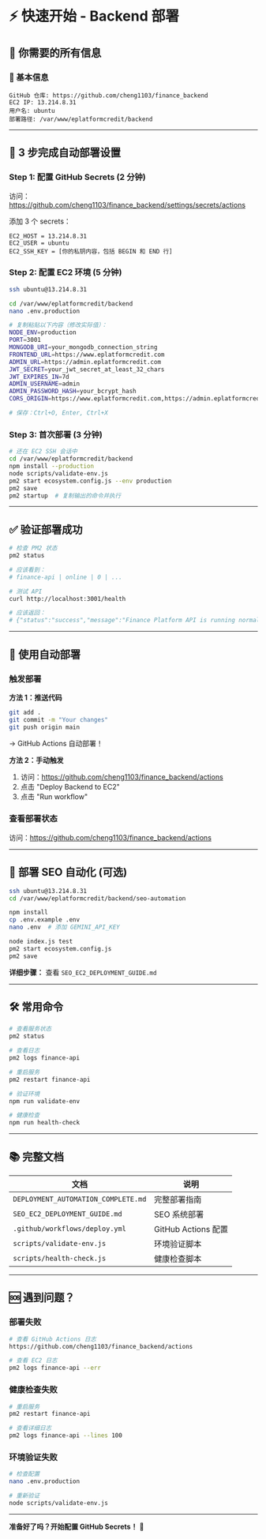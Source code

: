 # ⚡ 快速开始 - Backend 部署

## 🎯 你需要的所有信息

### 📍 基本信息
```
GitHub 仓库: https://github.com/cheng1103/finance_backend
EC2 IP: 13.214.8.31
用户名: ubuntu
部署路径: /var/www/eplatformcredit/backend
```

---

## 🚀 3 步完成自动部署设置

### Step 1: 配置 GitHub Secrets (2 分钟)

访问：https://github.com/cheng1103/finance_backend/settings/secrets/actions

添加 3 个 secrets：

```
EC2_HOST = 13.214.8.31
EC2_USER = ubuntu
EC2_SSH_KEY = [你的私钥内容，包括 BEGIN 和 END 行]
```

### Step 2: 配置 EC2 环境 (5 分钟)

```bash
ssh ubuntu@13.214.8.31

cd /var/www/eplatformcredit/backend
nano .env.production

# 复制粘贴以下内容（修改实际值）：
NODE_ENV=production
PORT=3001
MONGODB_URI=your_mongodb_connection_string
FRONTEND_URL=https://www.eplatformcredit.com
ADMIN_URL=https://admin.eplatformcredit.com
JWT_SECRET=your_jwt_secret_at_least_32_chars
JWT_EXPIRES_IN=7d
ADMIN_USERNAME=admin
ADMIN_PASSWORD_HASH=your_bcrypt_hash
CORS_ORIGIN=https://www.eplatformcredit.com,https://admin.eplatformcredit.com

# 保存：Ctrl+O, Enter, Ctrl+X
```

### Step 3: 首次部署 (3 分钟)

```bash
# 还在 EC2 SSH 会话中
cd /var/www/eplatformcredit/backend
npm install --production
node scripts/validate-env.js
pm2 start ecosystem.config.js --env production
pm2 save
pm2 startup  # 复制输出的命令并执行
```

---

## ✅ 验证部署成功

```bash
# 检查 PM2 状态
pm2 status

# 应该看到：
# finance-api | online | 0 | ...

# 测试 API
curl http://localhost:3001/health

# 应该返回：
# {"status":"success","message":"Finance Platform API is running normally"}
```

---

## 🤖 使用自动部署

### 触发部署

**方法 1：推送代码**
```bash
git add .
git commit -m "Your changes"
git push origin main
```
→ GitHub Actions 自动部署！

**方法 2：手动触发**
1. 访问：https://github.com/cheng1103/finance_backend/actions
2. 点击 "Deploy Backend to EC2"
3. 点击 "Run workflow"

### 查看部署状态

访问：https://github.com/cheng1103/finance_backend/actions

---

## 📱 部署 SEO 自动化 (可选)

```bash
ssh ubuntu@13.214.8.31
cd /var/www/eplatformcredit/backend/seo-automation

npm install
cp .env.example .env
nano .env  # 添加 GEMINI_API_KEY

node index.js test
pm2 start ecosystem.config.js
pm2 save
```

**详细步骤：** 查看 `SEO_EC2_DEPLOYMENT_GUIDE.md`

---

## 🛠️ 常用命令

```bash
# 查看服务状态
pm2 status

# 查看日志
pm2 logs finance-api

# 重启服务
pm2 restart finance-api

# 验证环境
npm run validate-env

# 健康检查
npm run health-check
```

---

## 📚 完整文档

| 文档 | 说明 |
|------|------|
| `DEPLOYMENT_AUTOMATION_COMPLETE.md` | 完整部署指南 |
| `SEO_EC2_DEPLOYMENT_GUIDE.md` | SEO 系统部署 |
| `.github/workflows/deploy.yml` | GitHub Actions 配置 |
| `scripts/validate-env.js` | 环境验证脚本 |
| `scripts/health-check.js` | 健康检查脚本 |

---

## 🆘 遇到问题？

### 部署失败
```bash
# 查看 GitHub Actions 日志
https://github.com/cheng1103/finance_backend/actions

# 查看 EC2 日志
pm2 logs finance-api --err
```

### 健康检查失败
```bash
# 重启服务
pm2 restart finance-api

# 查看详细日志
pm2 logs finance-api --lines 100
```

### 环境验证失败
```bash
# 检查配置
nano .env.production

# 重新验证
node scripts/validate-env.js
```

---

**准备好了吗？开始配置 GitHub Secrets！** 🚀
